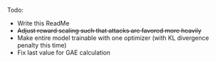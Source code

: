 Todo:
- Write this ReadMe
- ~~Adjust reward scaling such that attacks are favored more heavily~~
- Make entire model trainable with one optimizer (with KL divergence penalty this time)
- Fix last value for GAE calculation